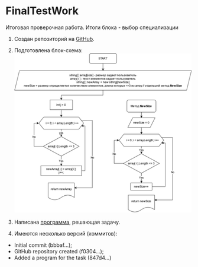 # FinalTestWork
Итоговая проверочная работа. Итоги блока - выбор специализации

1. Создан репозиторий на [GitHub](https://github.com/AZavershinskiy/FinalTestWork.git).

2. Подготовлена блок-схема: ![](Block_diagram.png)

3. Написана [программа](Program.cs), решающая задачу.

4. Имеются несколько версий (коммитов): 
- Initial commit (bbbaf...);
- GitHub repository created (f0304...);
- Added a program for the task (847d4...)


